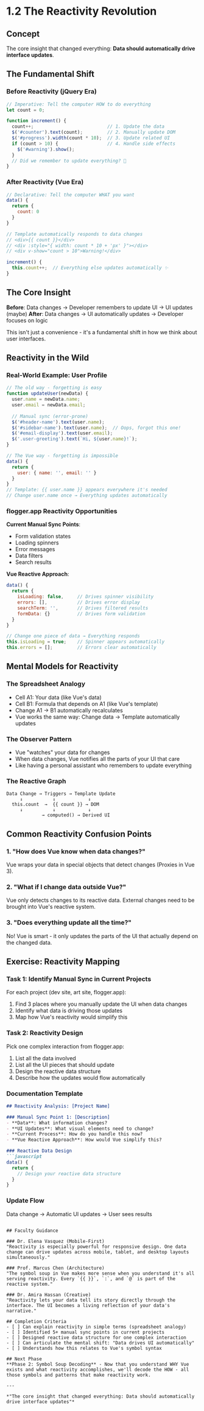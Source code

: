 # 1.2 The Reactivity Revolution

## Concept
The core insight that changed everything: **Data should automatically drive interface updates**.

## The Fundamental Shift

### Before Reactivity (jQuery Era)
```javascript
// Imperative: Tell the computer HOW to do everything
let count = 0;

function increment() {
  count++;                           // 1. Update the data
  $('#counter').text(count);         // 2. Manually update DOM
  $('#progress').width(count * 10);  // 3. Update related UI
  if (count > 10) {                  // 4. Handle side effects
    $('#warning').show();
  }
  // Did we remember to update everything? 🤔
}
```

### After Reactivity (Vue Era)
```javascript
// Declarative: Tell the computer WHAT you want
data() {
  return {
    count: 0
  }
}

// Template automatically responds to data changes
// <div>{{ count }}</div>
// <div :style="{ width: count * 10 + 'px' }"></div>
// <div v-show="count > 10">Warning!</div>

increment() {
  this.count++;  // Everything else updates automatically ✨
}
```

## The Core Insight

**Before**: Data changes → Developer remembers to update UI → UI updates (maybe)
**After**: Data changes → UI automatically updates → Developer focuses on logic

This isn't just a convenience - it's a fundamental shift in how we think about user interfaces.

## Reactivity in the Wild

### Real-World Example: User Profile
```javascript
// The old way - forgetting is easy
function updateUser(newData) {
  user.name = newData.name;
  user.email = newData.email;
  
  // Manual sync (error-prone)
  $('#header-name').text(user.name);
  $('#sidebar-name').text(user.name);  // Oops, forgot this one!
  $('#email-display').text(user.email);
  $('.user-greeting').text(`Hi, ${user.name}!`);
}

// The Vue way - forgetting is impossible
data() {
  return {
    user: { name: '', email: '' }
  }
}
// Template: {{ user.name }} appears everywhere it's needed
// Change user.name once → Everything updates automatically
```

### flogger.app Reactivity Opportunities

**Current Manual Sync Points**:
- Form validation states
- Loading spinners
- Error messages
- Data filters
- Search results

**Vue Reactive Approach**:
```javascript
data() {
  return {
    isLoading: false,     // Drives spinner visibility
    errors: [],           // Drives error display
    searchTerm: '',       // Drives filtered results
    formData: {}          // Drives form validation
  }
}

// Change one piece of data → Everything responds
this.isLoading = true;    // Spinner appears automatically
this.errors = [];         // Errors clear automatically
```

## Mental Models for Reactivity

### The Spreadsheet Analogy
- Cell A1: Your data (like Vue's data)
- Cell B1: Formula that depends on A1 (like Vue's template)
- Change A1 → B1 automatically recalculates
- Vue works the same way: Change data → Template automatically updates

### The Observer Pattern
- Vue "watches" your data for changes
- When data changes, Vue notifies all the parts of your UI that care
- Like having a personal assistant who remembers to update everything

### The Reactive Graph
```
Data Change → Triggers → Template Update
     ↓           ↓            ↓
  this.count  →  {{ count }} → DOM
     ↓           ↓            ↓
             → computed() → Derived UI
```

## Common Reactivity Confusion Points

### 1. "How does Vue know when data changes?"
Vue wraps your data in special objects that detect changes (Proxies in Vue 3).

### 2. "What if I change data outside Vue?"
Vue only detects changes to its reactive data. External changes need to be brought into Vue's reactive system.

### 3. "Does everything update all the time?"
No! Vue is smart - it only updates the parts of the UI that actually depend on the changed data.

## Exercise: Reactivity Mapping

### Task 1: Identify Manual Sync in Current Projects
For each project (dev site, art site, flogger.app):
1. Find 3 places where you manually update the UI when data changes
2. Identify what data is driving those updates
3. Map how Vue's reactivity would simplify this

### Task 2: Reactivity Design
Pick one complex interaction from flogger.app:
1. List all the data involved
2. List all the UI pieces that should update
3. Design the reactive data structure
4. Describe how the updates would flow automatically

### Documentation Template
```markdown
## Reactivity Analysis: [Project Name]

### Manual Sync Point 1: [Description]
- **Data**: What information changes?
- **UI Updates**: What visual elements need to change?
- **Current Process**: How do you handle this now?
- **Vue Reactive Approach**: How would Vue simplify this?

### Reactive Data Design
```javascript
data() {
  return {
    // Design your reactive data structure
  }
}
```

### Update Flow
Data change → Automatic UI updates → User sees results
```

## Faculty Guidance

### Dr. Elena Vasquez (Mobile-First)
"Reactivity is especially powerful for responsive design. One data change can drive updates across mobile, tablet, and desktop layouts simultaneously."

### Prof. Marcus Chen (Architecture)
"The symbol soup in Vue makes more sense when you understand it's all serving reactivity. Every `{{ }}`, `:`, and `@` is part of the reactive system."

### Dr. Amira Hassan (Creative)
"Reactivity lets your data tell its story directly through the interface. The UI becomes a living reflection of your data's narrative."

## Completion Criteria
- [ ] Can explain reactivity in simple terms (spreadsheet analogy)
- [ ] Identified 5+ manual sync points in current projects
- [ ] Designed reactive data structure for one complex interaction
- [ ] Can articulate the mental shift: "Data drives UI automatically"
- [ ] Understands how this relates to Vue's symbol syntax

## Next Phase
**Phase 2: Symbol Soup Decoding** - Now that you understand WHY Vue exists and what reactivity accomplishes, we'll decode the HOW - all those symbols and patterns that make reactivity work.

---

*"The core insight that changed everything: Data should automatically drive interface updates"*
